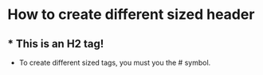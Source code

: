 # **How to create different sized header**
## * This is an H2 tag!
* To create different sized tags, you must you the # symbol.

